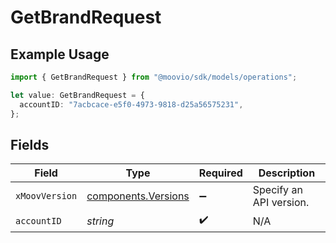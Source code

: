 # GetBrandRequest

## Example Usage

```typescript
import { GetBrandRequest } from "@moovio/sdk/models/operations";

let value: GetBrandRequest = {
  accountID: "7acbcace-e5f0-4973-9818-d25a56575231",
};
```

## Fields

| Field                                                      | Type                                                       | Required                                                   | Description                                                |
| ---------------------------------------------------------- | ---------------------------------------------------------- | ---------------------------------------------------------- | ---------------------------------------------------------- |
| `xMoovVersion`                                             | [components.Versions](../../models/components/versions.md) | :heavy_minus_sign:                                         | Specify an API version.                                    |
| `accountID`                                                | *string*                                                   | :heavy_check_mark:                                         | N/A                                                        |